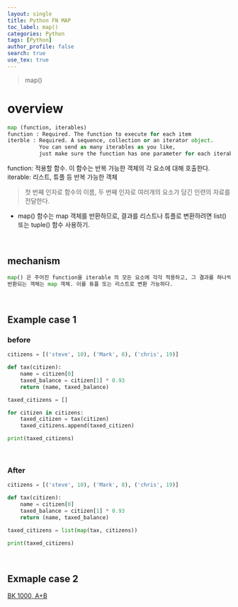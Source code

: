 ```yaml
---
layout: single
title: Python FN MAP
toc_label: map()
categories: Python
tags: [Python]
author_profile: false
search: true
use_tex: true
---
```


> map()

# overview

```python
map (function, iterables)
function : Required. The function to execute for each item
iterble : Required. A sequence, collection or an iterator object. 
          You can send as many iterables as you like, 
          just make sure the function has one parameter for each iterable.
```

function: 적용할 함수. 이 함수는 반복 가능한 객체의 각 요소에 대해 호출한다.
iterable: 리스트, 튜플 등 반복 가능한 객체

> 첫 번째 인자로 함수의 이름, 두 번째 인자로 여러개의 요소가 담긴 인련의 자료를 전달한다.

- map() 함수는 map 객체를 반환하므로, 결과를 리스트나 튜플로 변환하려면 list() 또는 tuple() 함수 사용하기.

<br>

## mechanism
```python
map() 은 주어진 function을 iterable 의 모든 요소에 각각 적용하고, 그 결과를 하나씩 반환한다.
반환되는 객체는 map 객체. 이를 튜플 또는 리스트로 변환 가능하다.
``` 

<br>

## Example case 1

### before
```python
citizens = [('steve', 10), ('Mark', 8), ('chris', 19)]

def tax(citizen):
    name = citizen[0]
    taxed_balance = citizen[1] * 0.93
    return (name, taxed_balance)

taxed_citizens = []

for citizen in citizens:
    taxed_citizen = tax(citizen) 
    taxed_citizens.append(taxed_citizen)

print(taxed_citizens)
```

<br>

### After
```python
citizens = [('steve', 10), ('Mark', 8), ('chris', 19)]

def tax(citizen):
    name = citizen[0]
    taxed_balance = citizen[1] * 0.93
    return (name, taxed_balance)

taxed_citizens = list(map(tax, citizens))

print(taxed_citizens)
```

<br>

## Exmaple case 2

[BK 1000, A+B]([Introduction]({{site.url}}/Algorithm/BK_no1000/))


